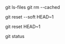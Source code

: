 

git ls-files
git rm --cached <path fo file>

git reset --soft HEAD~1

git reset HEAD~1

git status
